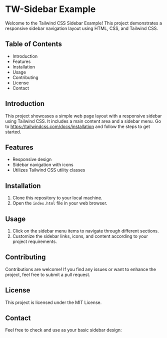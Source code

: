 # TW-Sidebar Example

Welcome to the Tailwind CSS Sidebar Example! This project demonstrates a responsive sidebar navigation layout using HTML, CSS, and Tailwind CSS.

## Table of Contents
- Introduction
- Features
- Installation
- Usage
- Contributing
- License
- Contact

## Introduction
This project showcases a simple web page layout with a responsive sidebar using Tailwind CSS. It includes a main content area and a sidebar menu. Go to https://tailwindcss.com/docs/installation and follow the steps to get started.

## Features
- Responsive design
- Sidebar navigation with icons
- Utilizes Tailwind CSS utility classes

## Installation
1. Clone this repository to your local machine.
2. Open the `index.html` file in your web browser.

## Usage
1. Click on the sidebar menu items to navigate through different sections.
2. Customize the sidebar links, icons, and content according to your project requirements.

## Contributing
Contributions are welcome! If you find any issues or want to enhance the project, feel free to submit a pull request.

## License
This project is licensed under the MIT License.

## Contact
Feel free to check and use as your basic sidebar design:
